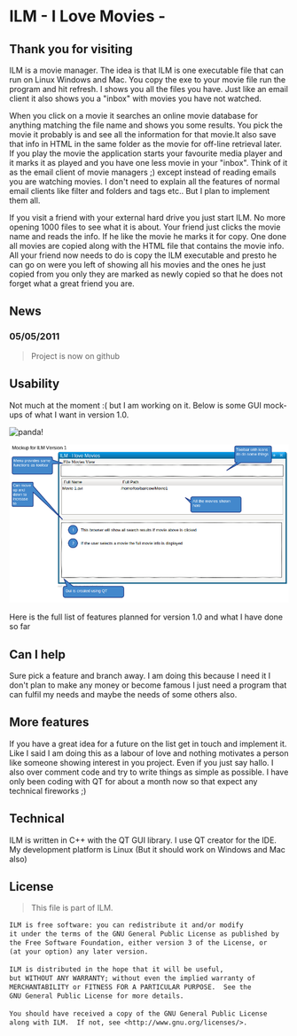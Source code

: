 
ILM - I Love Movies -
======================


Thank you for visiting
----------------------

ILM is a  movie manager. The idea is that ILM is one executable file that can run on Linux Windows and Mac. You copy the exe to your movie file run the program and hit refresh.
I shows you all the files you have. Just like an email client it also shows you a "inbox" with movies you have not watched.

When you click on a movie it searches an online movie database for anything matching the file name and shows you
some results. You pick the movie it probably is and see all the information for that movie.It also save that info in HTML in the same folder as the movie for off-line retrieval later. If you play the movie the application starts your favourite media player and it marks it as played and you have one less movie in your "inbox".
Think of it as the email client of movie managers ;) except instead of reading emails you are watching movies. I don't need to explain all the features of normal email clients like filter and folders and tags etc.. But I plan to implement them all.

If you visit a friend with your external hard drive you just start ILM. No more opening 1000 files to see what it is about. Your friend just clicks the movie name and reads the info. If he like the movie he marks it for copy. One done all movies are copied along with the HTML file that contains the movie info. All your friend
now needs to do is copy the ILM executable and presto he can go on were you left of showing all his movies and the ones he just copied from you only they are marked as newly copied so that he does not forget what a great friend you are.

News
----

### 05/05/2011

> Project is now on github

Usability 
-------------

Not much at the moment :( but I am working on it. Below is some GUI mock-ups of what I want in version 1.0.

![panda!](https://github.com/tekkub/failpanda/raw/master/failure_panda.jpg)

![You should see A mockup here](https://github.com/fredre/ILM/raw/master/ScreenShots/screen1.png "Planned for version 1")


Here is the full list of features planned for version 1.0 and what I have done so far

<features here>

Can I help 
-----------

Sure pick a feature and branch away. I am doing this because I need it I don't plan to make any money or become famous I just need a program that can fulfil my needs and maybe the needs of some others also.

More features 
-------------

If you have a great idea for a future on the list get in touch and implement it. Like I said I am doing this as a labour of love and nothing motivates a person
like someone showing interest in you project. Even if you just say hallo. I also over comment code and try to write things as simple as possible. I have only been coding with QT for about a month now so that expect any technical fireworks ;)

Technical
---------

ILM is written in C++ with the QT GUI library. I use QT creator for the IDE.
My development platform is Linux (But it should work on Windows and Mac also)



License 
-------

>This file is part of ILM.

    ILM is free software: you can redistribute it and/or modify
    it under the terms of the GNU General Public License as published by
    the Free Software Foundation, either version 3 of the License, or
    (at your option) any later version.

    ILM is distributed in the hope that it will be useful,
    but WITHOUT ANY WARRANTY; without even the implied warranty of
    MERCHANTABILITY or FITNESS FOR A PARTICULAR PURPOSE.  See the
    GNU General Public License for more details.

    You should have received a copy of the GNU General Public License
    along with ILM.  If not, see <http://www.gnu.org/licenses/>.

